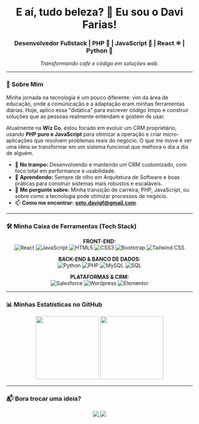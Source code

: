 <h1 align="center">E aí, tudo beleza? 👋 Eu sou o Davi Farias!</h1>
<h3 align="center">Desenvolvedor Fullstack | PHP 🐘 | JavaScript 🚀 | React ⚛️ | Python 🐍 </h3>

<p align="center">
  <em>Transformando café e código em soluções web.</em>
</p>

---

### 🤔 Sobre Mim

Minha jornada na tecnologia é um pouco diferente: vim da área de educação, onde a comunicação e a adaptação eram minhas ferramentas diárias. Hoje, aplico essa "didática" para escrever código limpo e construir soluções que as pessoas realmente entendam e gostem de usar.

Atualmente na **Wiz Co**, estou focado em evoluir um CRM proprietário, usando **PHP puro e JavaScript** para otimizar a operação e criar micro-aplicações que resolvem problemas reais do negócio. O que me move é ver uma ideia se transformar em um sistema funcional que melhora o dia a dia de alguém.

- 🚀 **No trampo:** Desenvolvendo e mantendo um CRM customizado, com foco total em performance e usabilidade.
- 🌱 **Aprendendo:** Sempre de olho em Arquitetura de Software e boas práticas para construir sistemas mais robustos e escaláveis.
- 💬 **Me pergunte sobre:** Minha transição de carreira, PHP, JavaScript, ou sobre como a tecnologia pode otimizar processos de negócio.
- 📫 **Como me encontrar:** **seto.davigf@gmail.com**.

---

### 🛠️ Minha Caixa de Ferramentas (Tech Stack)

<p align="center">
  <strong>FRONT-END:</strong><br>
  <img alt="React" src="https://img.shields.io/badge/React-20232A?style=for-the-badge&logo=react&logoColor=61DAFB"/>
  <img alt="JavaScript" src="https://img.shields.io/badge/JavaScript-F7DF1E?style=for-the-badge&logo=javascript&logoColor=black"/>
  <img alt="HTML5" src="https://img.shields.io/badge/HTML5-E34F26?style=for-the-badge&logo=html5&logoColor=white"/>
  <img alt="CSS3" src="https://img.shields.io/badge/CSS3-1572B6?style=for-the-badge&logo=css3&logoColor=white"/>
  <img alt="Bootstrap" src="https://img.shields.io/badge/Bootstrap-563D7C?style=for-the-badge&logo=bootstrap&logoColor=white"/>
  <img alt="Tailwind CSS" src="https://img.shields.io/badge/Tailwind%20CSS-06B6D4?style=for-the-badge&logo=tailwindcss&logoColor=white"/>
</p>
<p align="center">
  <strong>BACK-END & BANCO DE DADOS:</strong><br>
    <img alt="Python" src="https://img.shields.io/badge/Python-3776AB?style=for-the-badge&logo=python&logoColor=white"/>
    <img alt="PHP" src="https://img.shields.io/badge/PHP-777BB4?style=for-the-badge&logo=php&logoColor=white"/>
    <img alt="MySQL" src="https://img.shields.io/badge/MySQL-4479A1?style=for-the-badge&logo=mysql&logoColor=white"/>
    <img alt="SQL" src="https://img.shields.io/badge/SQL-025E8C?style=for-the-badge&logo=sql&logoColor=white"/>
</p>
<p align="center">
  <strong>PLATAFORMAS & CRM:</strong><br>
  <img alt="Salesforce" src="https://img.shields.io/badge/Salesforce-00A1E0?style=for-the-badge&logo=salesforce&logoColor=white"/>
  <img alt="Wordpress" src="https://img.shields.io/badge/WordPress-21759B?style=for-the-badge&logo=wordpress&logoColor=white"/>
  <img alt="Elementor" src="https://img.shields.io/badge/Elementor-92003B?style=for-the-badge&logo=elementor&logoColor=white"/>
</p>

---

### 📊 Minhas Estatísticas no GitHub

<p align="center">
  <img height="170em" src="https://github-readme-stats.vercel.app/api?username=davigfarias&show_icons=true&theme=tokyonight&include_all_commits=true&count_private=true"/>
  <img height="170em" src="https://github-readme-stats.vercel.app/api/top-langs/?username=davigfarias&layout=compact&langs_count=7&theme=tokyonight"/>
</p>

---

### 📬 Bora trocar uma ideia?

<p align="center">
  <a href="https://www.linkedin.com/in/davi-guerreiro-farias" target="_blank">
    <img src="https://img.shields.io/badge/-LinkedIn-0077B5?style=for-the-badge&logo=linkedin&logoColor=white" target="_blank">
  </a>
  <a href="mailto:davegfarias@gmail.com">
    <img src="https://img.shields.io/badge/-Gmail-D14836?style=for-the-badge&logo=gmail&logoColor=white" target="_blank">
  </a>
</p>
